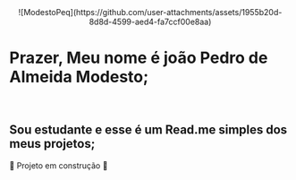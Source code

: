 <div align="center">
![ModestoPeq](https://github.com/user-attachments/assets/1955b20d-8d8d-4599-aed4-fa7ccf00e8aa)
</div>

<h1>Prazer, Meu nome é joão Pedro de Almeida Modesto;</h1><br>
<h2>Sou estudante e esse é um Read.me simples dos meus projetos;</h2>

:construction: Projeto em construção :construction:

